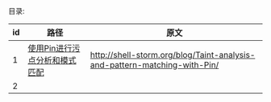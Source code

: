 目录:

|id|路径|原文|
|---|---|----
|1|[使用Pin进行污点分析和模式匹配](/使用Pin进行污点分析和模式匹配)|<http://shell-storm.org/blog/Taint-analysis-and-pattern-matching-with-Pin/>
|2| | |